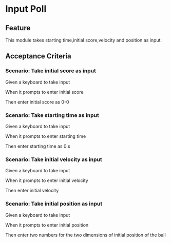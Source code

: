 # Input Poll

## Feature

This module takes starting time,initial score,velocity and position as input.

## Acceptance Criteria

### Scenario: Take initial score as input

  Given a keyboard to take input

  When it prompts to enter initial score

  Then enter initial score as 0-0
  
### Scenario: Take starting time as input

  Given a keyboard to take input
  
  When it prompts to enter starting time
  
  Then enter starting time as 0 s
  
### Scenario: Take initial velocity as input

  Given a keyboard to take input
  
  When it prompts to enter initial velocity
  
  Then enter initial velocity
  
### Scenario: Take initial position as input

  Given a keyboard to take input
  
  When it prompts to enter initial position
  
  Then enter two numbers for the two dimensions of initial position of the ball
